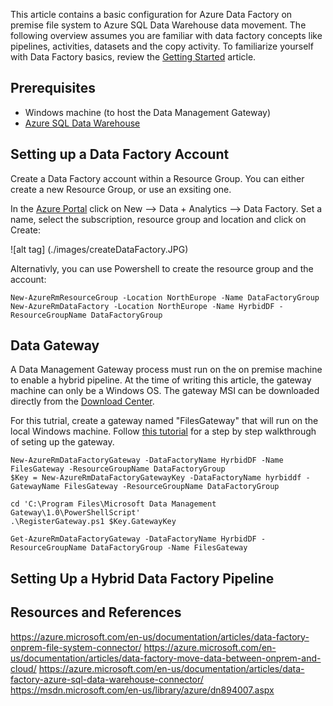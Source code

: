 
This article contains a basic configuration for Azure Data Factory on premise file system to Azure SQL Data Warehouse data movement. 
The following overview assumes you are familiar with data factory concepts like pipelines, activities, datasets and the copy activity. To familiarize yourself with Data Factory basics, review the [Getting Started](https://azure.microsoft.com/en-us/documentation/articles/data-factory-introduction/) article.

## Prerequisites
* Windows machine (to host the Data Management Gateway)
* [Azure SQL Data Warehouse](https://azure.microsoft.com/en-us/documentation/articles/sql-data-warehouse-get-started-provision/)

## Setting up a Data Factory Account

Create a Data Factory account within a Resource Group. You can either create a new Resource Group, or use an exsiting one.

In the [Azure Portal](portal.azure.com) click on New --> Data + Analytics --> Data Factory. Set a name, select the subscription, resource group and location and click on Create:

![alt tag] (./images/createDataFactory.JPG)

Alternativly, you can use Powershell to create the resource group and the account:
```
New-AzureRmResourceGroup -Location NorthEurope -Name DataFactoryGroup
New-AzureRmDataFactory -Location NorthEurope -Name HyrbidDF -ResourceGroupName DataFactoryGroup
```

## Data Gateway
A Data Management Gateway process must run on the on premise machine to enable a hybrid pipeline. At the time of writing this article, the gateway machine can only be a Windows OS.
The gateway MSI can be downloaded directly from the [Download Center](https://www.microsoft.com/en-us/download/details.aspx?id=39717). 

For this tutrial, create a gateway named "FilesGateway" that will run on the local Windows machine. Follow [this tutorial](https://azure.microsoft.com/en-us/documentation/articles/data-factory-move-data-between-onprem-and-cloud/#using-the-data-gateway-step-by-step-walkthrough) for a step by step walkthrough of seting up the gateway.

```
New-AzureRmDataFactoryGateway -DataFactoryName HyrbidDF -Name FilesGateway -ResourceGroupName DataFactoryGroup
$Key = New-AzureRmDataFactoryGatewayKey -DataFactoryName hyrbiddf -GatewayName FilesGateway -ResourceGroupName DataFactoryGroup

cd 'C:\Program Files\Microsoft Data Management Gateway\1.0\PowerShellScript'
.\RegisterGateway.ps1 $Key.GatewayKey

Get-AzureRmDataFactoryGateway -DataFactoryName HyrbidDF -ResourceGroupName DataFactoryGroup -Name FilesGateway

```

## Setting Up a Hybrid Data Factory Pipeline


## Resources and References

https://azure.microsoft.com/en-us/documentation/articles/data-factory-onprem-file-system-connector/
https://azure.microsoft.com/en-us/documentation/articles/data-factory-move-data-between-onprem-and-cloud/
https://azure.microsoft.com/en-us/documentation/articles/data-factory-azure-sql-data-warehouse-connector/
https://msdn.microsoft.com/en-us/library/azure/dn894007.aspx
